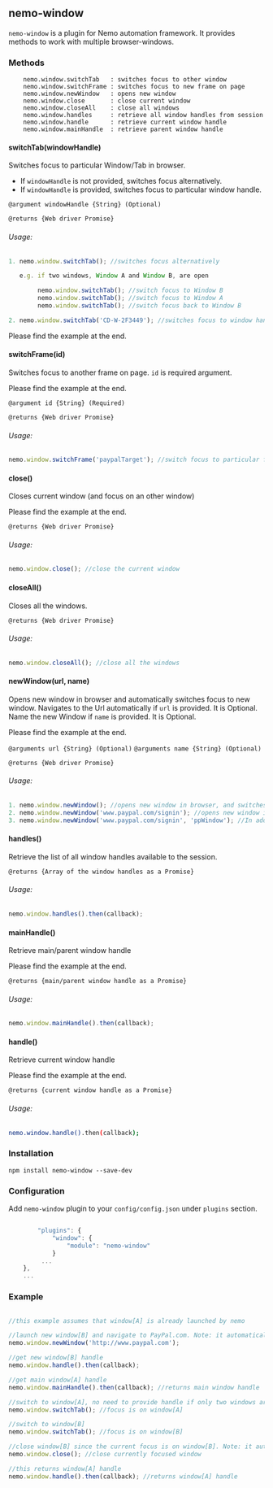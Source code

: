 ## nemo-window

`nemo-window` is a plugin for Nemo automation framework. It provides methods to work with multiple browser-windows.


### Methods
```
	nemo.window.switchTab	: switches focus to other window
	nemo.window.switchFrame	: switches focus to new frame on page
	nemo.window.newWindow	: opens new window
	nemo.window.close		: close current window
	nemo.window.closeAll	: close all windows
	nemo.window.handles		: retrieve all window handles from session
	nemo.window.handle		: retrieve current window handle
	nemo.window.mainHandle	: retrieve parent window handle
```




#### switchTab(windowHandle)

Switches focus to particular Window/Tab in browser.

* If `windowHandle` is not provided, switches focus alternatively.
* If `windowHandle` is provided, switches focus to particular window handle.

`@argument windowHandle {String} (Optional)`

`@returns {Web driver Promise}`


###### Usage:
```javascript
1. nemo.window.switchTab(); //switches focus alternatively

   e.g. if two windows, Window A and Window B, are open

        nemo.window.switchTab(); //switch focus to Window B
        nemo.window.switchTab(); //switch focus to Window A
        nemo.window.switchTab(); //switch focus back to Window B

2. nemo.window.switchTab('CD-W-2F3449'); //switches focus to window handle `CD-W-2F3449`
```

Please find the example at the end.

#### switchFrame(id)

Switches focus to another frame on page. `id` is required argument.

Please find the example at the end.

`@argument id {String} (Required)`

`@returns {Web driver Promise}`

###### Usage:
```javascript
nemo.window.switchFrame('paypalTarget'); //switch focus to particular frame 'paypalTarget' on page
```

#### close()

Closes current window (and focus on an other window)

Please find the example at the end.

`@returns {Web driver Promise}`

###### Usage:
```javascript
nemo.window.close(); //close the current window
```
#### closeAll()

Closes all the windows.

`@returns {Web driver Promise}`

###### Usage:
```javascript
nemo.window.closeAll(); //close all the windows
```
#### newWindow(url, name)

Opens new window in browser and automatically switches focus to new window.
Navigates to the Url automatically if `url` is provided. It is Optional.
Name the new Window if `name` is provided. It is Optional.

Please find the example at the end.

`@arguments url {String} (Optional)`
`@arguments name {String} (Optional)`

`@returns {Web driver Promise}`

###### Usage:
```javascript
1. nemo.window.newWindow(); //opens new window in browser, and switches focus to new Window
2. nemo.window.newWindow('www.paypal.com/signin'); //opens new window in browser and automatically navigates to `www.paypal.com/signin`
3. nemo.window.newWindow('www.paypal.com/signin', 'ppWindow'); //In addition to [2], it names the new window as `ppWindow`
```

#### handles()

Retrieve the list of all window handles available to the session.

`@returns {Array of the window handles as a Promise}`

###### Usage:
```javascript
nemo.window.handles().then(callback);
```

#### mainHandle()

Retrieve main/parent window handle

Please find the example at the end.

`@returns {main/parent window handle as a Promise}`

###### Usage:
```javascript
nemo.window.mainHandle().then(callback);
```

#### handle()

Retrieve current window handle

Please find the example at the end.

`@returns {current window handle as a Promise}`

###### Usage:
```bash
nemo.window.handle().then(callback);
```






### Installation

`npm install nemo-window --save-dev`

### Configuration

Add `nemo-window` plugin to your `config/config.json` under `plugins` section.

```javascript

    	"plugins": {
		    "window": {
		        "module": "nemo-window"
		    }
		 ...
	},
	...

```

### Example
```javascript

//this example assumes that window[A] is already launched by nemo

//launch new window[B] and navigate to PayPal.com. Note: it automatically switches focus to new window[B]
nemo.window.newWindow('http://www.paypal.com');

//get new window[B] handle
nemo.window.handle().then(callback);

//get main window[A] handle
nemo.window.mainHandle().then(callback); //returns main window handle

//switch to window[A], no need to provide handle if only two windows are open. it switches alternatively
nemo.window.switchTab(); //focus is on window[A]

//switch to window[B]
nemo.window.switchTab(); //focus is on window[B]

//close window[B] since the current focus is on window[B]. Note: it automatically switches focus to window[A]
nemo.window.close(); //close currently focused window

//this returns window[A] handle
nemo.window.handle().then(callback); //returns window[A] handle

```
